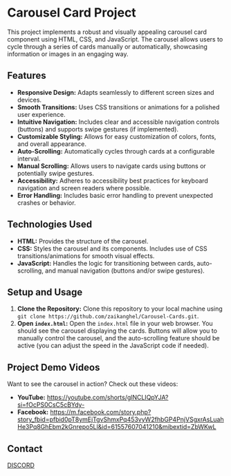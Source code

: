 # Carousel Card Project

This project implements a robust and visually appealing carousel card component using HTML, CSS, and JavaScript. The carousel allows users to cycle through a series of cards manually or automatically, showcasing information or images in an engaging way.

## Features

* **Responsive Design:** Adapts seamlessly to different screen sizes and devices.
* **Smooth Transitions:** Uses CSS transitions or animations for a polished user experience.
* **Intuitive Navigation:** Includes clear and accessible navigation controls (buttons) and supports swipe gestures (if implemented).
* **Customizable Styling:** Allows for easy customization of colors, fonts, and overall appearance.
* **Auto-Scrolling:** Automatically cycles through cards at a configurable interval.
* **Manual Scrolling:** Allows users to navigate cards using buttons or potentially swipe gestures.
* **Accessibility:** Adheres to accessibility best practices for keyboard navigation and screen readers where possible.
* **Error Handling:** Includes basic error handling to prevent unexpected crashes or behavior.


## Technologies Used

* **HTML:** Provides the structure of the carousel.
* **CSS:** Styles the carousel and its components. Includes use of CSS transitions/animations for smooth visual effects.
* **JavaScript:** Handles the logic for transitioning between cards, auto-scrolling, and manual navigation (buttons and/or swipe gestures).


## Setup and Usage

1. **Clone the Repository:** Clone this repository to your local machine using `git clone https://github.com/zaikanghel/Carousel-Cards.git`.
2. **Open `index.html`:** Open the `index.html` file in your web browser.  You should see the carousel displaying the cards.  Buttons will allow you to manually control the carousel, and the auto-scrolling feature should be active (you can adjust the speed in the JavaScript code if needed).


## Project Demo Videos

Want to see the carousel in action? Check out these videos:

* **YouTube:** https://youtube.com/shorts/glNCLIQpYJA?si=fOcPS0CsC5cBYdy-
* **Facebook:** https://m.facebook.com/story.php?story_fbid=pfbid0pT8ymEjTgvShmxPq453vyW2fhbGP4PnjVSgxrAsLuahHe3Pq8GhEbm2kGnrepo5Ll&id=61557607041210&mibextid=ZbWKwL


## Contact

[DISCORD](https://discord.gg/JRcwgKdP5k)